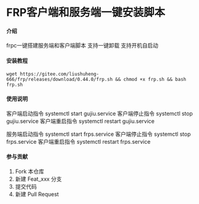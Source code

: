# FRP客户端和服务端一键安装脚本

#### 介绍
frpc一键搭建服务端和客户端脚本
支持一键卸载
支持开机自启动



#### 安装教程

```shell
wget https://gitee.com/liushuheng-666/frp/releases/download/0.44.0/frp.sh && chmod +x frp.sh && bash frp.sh
```

#### 使用说明
客户端启动指令 systemctl start gujiu.service
客户端停止指令 systemctl stop gujiu.service
客户端重启指令 systemctl restart gujiu.service

服务端启动指令 systemctl start frps.service
客户端停止指令 systemctl stop frps.service
客户端重启指令 systemctl restart frps.service


#### 参与贡献

1.  Fork 本仓库
2.  新建 Feat_xxx 分支
3.  提交代码
4.  新建 Pull Request
